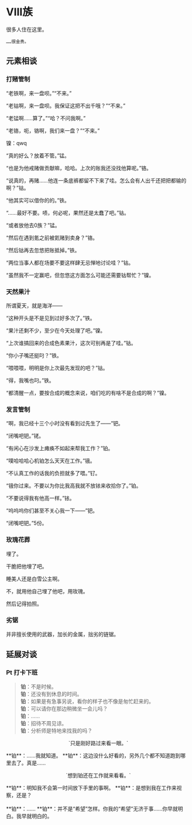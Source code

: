 # Ⅷ族

很多人住在这里。

```
……很金贵。
```

## 元素相谈

### 打赌管制

“老铁啊，来一盘呗。”“不来。”

“老钴啊，来一盘呗。我保证这把不出千哦？”“不来。”

“老锰啊……算了。”“哈？不问我啊。”

“老铬，呃，铬啊，我们来一盘？”“不来。”

镍：qwq

“真的好么？放着不管。”锰。

“也是为他戒赌做贡献嘛，哈哈。上次的账我还没找他算呢。”铬。

“说真的，再赌……他连一条底裤都留不下来了哇。怎么会有人出千还把把都输的啊？”钴。

“他其实可以借你的的。”铁。

“……最好不要。啧，何必呢，果然还是太蠢了吧。”钴。

“或者放他去0族？”锰。

“然后在遇到氪之前被氦赌到卖身？”铬。

“然后钴再去忽悠把账抵掉。”铁。

“两位当事人都在场要不要这样肆无忌惮地讨论哇？”钴。

“虽然我不一定赢吧，但忽悠这方面怎么可能还需要钴帮忙？”镍。

### 天然果汁

所谓夏天，就是海洋——

“这种开头是不是见到过好多次了。”铁。

“果汁还剩不少，至少在今天处理了吧。”镍。

“上次谁搞回来的合成色素果汁，这次可别再是了哇。”钴。

“你小子嘴还挺叼？”铁。

“喂喂喂，明明是你上次最先发现的吧？”钴。

“得，我嘴也叼。”铁。

“都清醒一点，要按合成的概念来说，咱们吃的有啥不是合成的啊？”镍。

### 发言管制

“啊，我已经十三个小时没有看到过先生了——”钯。

“闭嘴吧钯。”铑。

“有闲心在沙发上瘫痪不如起来帮我工作？”铂。

“噗哈哈哈心机铂怎么天天在工作。”锇。

“不认真工作的话我的负担就多了喂。”钌。

“锇你过来。不要以为你比我高我就不放铱来收拾你了。”铂。

“不要说得我有他高一样。”铱。

“呜呜呜你们甚至不关心我一下——”钯。

“闭嘴吧钯。”5份。

### 玫瑰花葬

埋了。

干脆把他埋了吧。

睡美人还是白雪公主啊。

不，就用他自己埋了他吧，用玫瑰。

然后记得拍照。

### 劣锯

并非擅长使用的武器，加长的金属，拙劣的链锯。

## 延展对谈

### Pt 打卡下班

>**铂**：不是时候。  
**铂**：还没有到休息的时间。  
**铂**：如果是有急事另说，看你的样子也不像是匆忙赶来的。  
**铂**：可以请你在那边稍微坐一会儿吗？  
**铂**：……  
**铂**：招待不周见谅。  
**铂**：分析师是特地来找我的吗？  
<div class="flex-container">
  <div class="box">
  <p align="center">
  `只是刚好路过来看一眼。`  
  </p>
  **铂**：……我就知道。  
  **铂**：这边没什么好看的，另外几个都不知道跑到哪里去了。真是……  
  </div>
  <div class="box">
  <p align="center">
  `想到铂还在工作就来看看。`  
  </p>
  **铂**：明知我不会第一时间放下手里的事啊。  
  **铂**：是想到我在工作来视察，还是？</div>
</div>
</br>
**铂**：……  
**铂**：并不是“希望”怎样。你我的“希望”无济于事……你早就明白。我早就明白的。  
